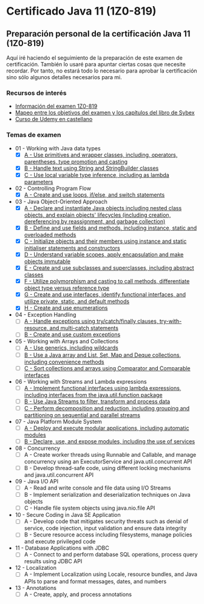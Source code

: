 # Certificado Java 11 (1Z0-819)
## Preparación personal de la certificación Java 11 (1Z0-819)
Aquí iré haciendo el seguimiento de la preparación de este examen de certificación. También lo usaré para apuntar ciertas cosas que necesite recordar. Por tanto, no estará todo lo necesario para aprobar la certificación sino sólo algunos detalles necesarios para mi.
### Recursos de interés
* [Información del examen 1Z0-819](https://education.oracle.com/es/cat%C3%A1logo-de-productos-ouexam-pexam_1z0-819/pexam_1Z0-819)
* [Mapeo entre los objetivos del examen y los capítulos del libro de Sybex](https://www.selikoff.net/2020/08/26/dont-panic-oracle-announces-new-java-ocp-11-exam/)
* [Curso de Udemy en castellano](https://www.udemy.com/course/curso-certificacion-profesional-desarrollador-java-se-11/)
### Temas de examen
* 01 - Working with Java data types
    - [X] [A - Use primitives and wrapper classes, including, operators, parentheses, type promotion and casting](src/main/resources/01-working-with-java-data-types/A%20-%20Use%20primitives%20and%20wrapper%20classes,%20including,%20operators,%20parentheses,%20type%20promotion%20and%20casting.md)
    - [X] [B - Handle text using String and StringBuilder classes](src/main/resources/01-working-with-java-data-types/B%20-%20Handle%20text%20using%20String%20and%20StringBuilder%20classes.md)
    - [X] [C - Use local variable type inference, including as lambda parameters](src/main/resources/01-working-with-java-data-types/C%20-%20Use%20local%20variable%20type%20inference,%20including%20as%20lambda%20parameters.md)
* 02 - Controlling Program Flow
    - [X] [A - Create and use loops, if/else, and switch statements](src/main/resources/02-controlling-program-flow/A%20-%20%20Create%20and%20use%20loops,%20if%20else,%20and%20switch%20statements.md)
* 03 - Java Object-Oriented Approach
    - [X] [A - Declare and instantiate Java objects including nested class objects, and explain objects' lifecycles (including creation, dereferencing by reassignment, and garbage collection)](src/main/resources/03-java-object-oriented-approach/A%20-%20Declare%20and%20instantiate%20Java%20objects%20including%20nested%20class%20objects,%20and%20explain%20objects'%20lifecycles.md)
    - [X] [B - Define and use fields and methods, including instance, static and overloaded methods](src/main/resources/03-java-object-oriented-approach/B%20-%20Define%20and%20use%20fields%20and%20methods,%20including%20instance,%20static%20and%20overloaded%20methods.md)
    - [X] [C - Initialize objects and their members using instance and static initialiser statements and constructors](src/main/resources/03-java-object-oriented-approach/C%20-%20Initialize%20objects%20and%20their%20members%20using%20instance%20and%20static%20initialiser%20statements%20and%20constructors.md)
    - [X] [D - Understand variable scopes, apply encapsulation and make objects immutable](src/main/resources/03-java-object-oriented-approach/D%20-%20Understand%20variable%20scopes,%20apply%20encapsulation%20and%20make%20objects%20immutable.md)
    - [X] [E - Create and use subclasses and superclasses, including abstract classes](src/main/resources/03-java-object-oriented-approach/E%20-%20Create%20and%20use%20subclasses%20and%20superclasses,%20including%20abstract%20classes.md)
    - [X] [F - Utilize polymorphism and casting to call methods, differentiate object type versus reference type](src/main/resources/03-java-object-oriented-approach/F%20-%20Utilize%20polymorphism%20and%20casting%20to%20call%20methods,%20differentiate%20object%20type%20versus%20reference%20type.md)
    - [X] [G - Create and use interfaces, identify functional interfaces, and utilize private, static, and default methods](src/main/resources/03-java-object-oriented-approach/G%20-%20Create%20and%20use%20interfaces,%20identify%20functional%20interfaces,%20and%20utilize%20private,%20static,%20and%20default%20methods.md)
    - [X] [H - Create and use enumerations](src/main/resources/03-java-object-oriented-approach/H%20-%20Create%20and%20use%20enumerations.md)
* 04 - Exception Handling
    - [ ] [A - Handle exceptions using try/catch/finally clauses, try-with-resource, and multi-catch statements](src/main/resources/04-exception-handling/A%20-%20Handle%20exceptions%20using%20try%20catch%20finally%20clauses,%20try-with-resource,%20and%20multi-catch%20statements.md)
    - [ ] [B - Create and use custom exceptions](src/main/resources/04-exception-handling/B%20-%20Create%20and%20use%20custom%20exceptions.md)
* 05 - Working with Arrays and Collections
    - [ ] [A - Use generics, including wildcards](src/main/resources/05-working-with-arrays-and-collections/A%20-%20Use%20generics,%20including%20wildcards.md)
    - [ ] [B - Use a Java array and List, Set, Map and Deque collections, including convenience methods](src/main/resources/05-working-with-arrays-and-collections/B%20-%20Use%20a%20Java%20array%20and%20List,%20Set,%20Map%20and%20Deque%20collections,%20including%20convenience%20methods.md)
    - [ ] [C - Sort collections and arrays using Comparator and Comparable interfaces](src/main/resources/05-working-with-arrays-and-collections/C%20-%20Sort%20collections%20and%20arrays%20using%20Comparator%20and%20Comparable%20interfaces.md)
* 06 - Working with Streams and Lambda expressions
    - [ ] [A - Implement functional interfaces using lambda expressions, including interfaces from the java.util.function package](src/main/resources/06-working-with-streams-and-lambda-expressions/A%20-%20Implement%20functional%20interfaces%20using%20lambda%20expressions,%20including%20interfaces%20from%20the%20java.util.function%20package.md)
    - [ ] [B - Use Java Streams to filter, transform and process data](src/main/resources/06-working-with-streams-and-lambda-expressions/B%20-%20Use%20Java%20Streams%20to%20filter,%20transform%20and%20process%20data.md)
    - [ ] [C - Perform decomposition and reduction, including grouping and partitioning on sequential and parallel streams](src/main/resources/06-working-with-streams-and-lambda-expressions/C%20-%20Perform%20decomposition%20and%20reduction,%20including%20grouping%20and%20partitioning%20on%20sequential%20and%20parallel%20streams.md)
* 07 - Java Platform Module System
    - [ ] [A - Deploy and execute modular applications, including automatic modules](src/main/resources/07-java-platform-module-system/A%20-%20Deploy%20and%20execute%20modular%20applications,%20including%20automatic%20modules.md)
    - [ ] [B - Declare, use, and expose modules, including the use of services](src/main/resources/07-java-platform-module-system/B%20-%20Declare,%20use,%20and%20expose%20modules,%20including%20the%20use%20of%20services.md)
* 08 - Concurrency
    - [ ] A - Create worker threads using Runnable and Callable, and manage concurrency using an ExecutorService and java.util.concurrent API
    - [ ] B - Develop thread-safe code, using different locking mechanisms and java.util.concurrent API
* 09 - Java I/O API
    - [ ] A - Read and write console and file data using I/O Streams
    - [ ] B - Implement serialization and deserialization techniques on Java objects
    - [ ] C - Handle file system objects using java.nio.file API
* 10 - Secure Coding in Java SE Application
    - [ ] A - Develop code that mitigates security threats such as denial of service, code injection, input validation and ensure data integrity
    - [ ] B - Secure resource access including filesystems, manage policies and execute privileged code
* 11 - Database Applications with JDBC
    - [ ] A - Connect to and perform database SQL operations, process query results using JDBC API
* 12 - Localization
    - [ ] A - Implement Localization using Locale, resource bundles, and Java APIs to parse and format messages, dates, and numbers
* 13 - Annotations
    - [ ] A - Create, apply, and process annotations